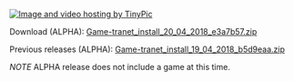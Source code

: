 <a href="http://tinypic.com?ref=2luxnyu" target="_blank"><img src="http://i66.tinypic.com/2luxnyu.png" border="0" alt="Image and video hosting by TinyPic"></a>

Download (ALPHA):
[Game-tranet_install_20_04_2018_e3a7b57.zip](https://drive.google.com/file/d/1Whcq6GqWAYRuMLuz62TIJX73bzNr8I8F/view?usp=sharing)

Previous releases (ALPHA):
[Game-tranet_install_19_04_2018_b5d9eaa.zip](https://drive.google.com/file/d/1PEgvqLIX5H2BuOHausbvqbyAnqkpgz7L/view?usp=sharing)

*NOTE* ALPHA release does not include a game at this time.
